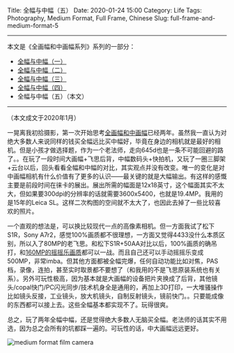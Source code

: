 Title: 全幅与中幅（五）
Date: 2020-01-24 15:00
Category: Life
Tags: Photography, Medium Format, Full Frame, Chinese
Slug: full-frame-and-medium-format-5


---

本文是《全画幅和中画幅系列》系列的一部分：

* [全幅与中幅（一）](/full-frame-and-medium-format-1.html)
* [全幅与中幅（二）](/full-frame-and-medium-format-2.html)
* [全幅与中幅（三）](/full-frame-and-medium-format-3.html)
* [全幅与中幅（四）](/full-frame-and-medium-format-4.html)
* 全幅与中幅（五）（本文）

---

（本文成文于2020年1月）

一晃离我初拾摄影，第一次开始思考[全画幅和中画幅](https://yage.ai/full-frame-and-medium-format-1.html)已经两年。虽然我一直认为对绝大多数人来说同样的钱买全幅远比买中幅好，毕竟在身边的相机就是最好的相机。但是小孩才做选择题，作为一个老法师，走向645d也是一条不可能回避的路了。。在玩了一段时间大画幅+飞思后背，中幅数码头+快拍机，又玩了一圈三脚架+云台以后，回头看看全幅和中幅的对比，其实观点并没有改变。唯一的变化是对中画幅相机有什么价值有了更多的认识——最关键的就是大幅输出。有这样的感慨主要是前段时间在徕卡的展出。展出所需的幅面是12x18英寸，这个幅面其实不太大，但如果要300dpi的分辨率的话就需要3600x5400，也就是19.4MP。我用的是15年的Leica SL。这样二次构图的空间就不太大了，也因此去掉了一些比较喜欢的照片。

一个直观的想法是，可以换比较现代一点的高像素相机。但一方面我试了松下S1R，Sony A7r2，感觉100%画质都不很理想，一方面又觉得4433没什么本质区别，所以入了80MP的老飞思。和松下S1R+50AA对比以后，100%画质的确吊打，和[160MP的摇摇乐画质](https://yage.ai/resolution-limit-of-135-system-2.html)都可以一战。而且自己还可以手动摇摇乐变成500MP，非常imba。但其他方面都被全幅完爆，任何自动功能比如对焦，PAS档，录像，连拍，甚至实时取景都不要想了（和我用的不是飞思原装系统也有关系）。另外可玩性极高，因为基本就是大画幅的设备把片夹换成了后背，其他镜头/copal快门/PC闪光同步/技术机身全是通用的，再加上3D打印，一大堆骚操作比如镜头反接，工业镜头，放大机镜头，自制反射镜头，镜前快门。。只要能成像的东西都可以接上去。这些全幅基本都实现不了。玩得很爽。

总之，玩了两年全幅中幅，还是觉得绝大多数人无脑买全幅。老法师的话其实不用选，因为总之会所有的坑都踩一遍的。可玩性的话，中大画幅远远更好。

![medium format film camera](/images/medium-format-gx28.jpg)